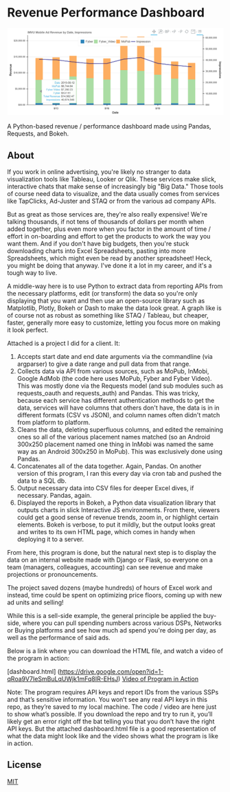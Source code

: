 # Revenue Performance Dashboard 

![alt text](https://raw.githubusercontent.com/wrny/revenue_dashboard_example/master/example-image.png
 "Revenue Dashboard Example")

A Python-based revenue / performance dashboard made using Pandas, Requests, and Bokeh. 

## About

If you work in online advertising, you're likely no stranger to data visualization tools like Tableau, Looker or Qlik. These services make slick, interactive chats that make sense of increasingly big "Big Data." Those tools of course need data to visualize, and the data usually comes from services like TapClicks, Ad-Juster and STAQ or from the various ad company APIs.

But as great as those services are, they're also really expensive! We're talking thousands, if not tens of thousands of dollars per month when added together, plus even more when you factor in the amount of time / effort in on-boarding and effort to get the products to work the way you want them. And if you don't have big budgets, then you're stuck downloading charts into Excel Spreadsheets, pasting into more Spreadsheets, which might even be read by another spreadsheet! Heck, you might be doing that anyway. I've done it a lot in my career, and it's a tough way to live.

A middle-way here is to use Python to extract data from reporting APIs from the necessary platforms, edit (or transform) the data so you're only displaying that you want and then use an open-source library such as Matplotlib, Plotly, Bokeh or Dash to make the data look great. A graph like is of course not as robust as something like STAQ / Tableau, but cheaper, faster, generally more easy to customize, letting you focus more on making it look perfect.

Attached is a project I did for a client. It:

1.  Accepts start date and end date arguments via the commandline (via argparser) to give a date range and pull data from that range.
2. Collects data via API from various sources, such as MoPub, InMobi, Google AdMob (the code here uses MoPub, Fyber and Fyber Video). This was mostly done via the Requests model (and sub modules such as requests_oauth and requests_auth) and Pandas. This was tricky, because each service has different authentication methods to get the data, services will have columns that others don't have, the data is in in different formats (CSV vs JSON), and column names often didn't match from platform to platform. 
3. Cleans the data, deleting superfluous columns, and edited the remaining ones so all of the various placement names matched (so an Android 300x250 placement named one thing in InMobi was named the same way as an Android 300x250 in MoPub). This was exclusively done using Pandas.
4. Concatenates all of the data together. Again, Pandas. On another version of this program, I ran this every day via cron tab and pushed the data to a SQL db.
5. Output necessary data into CSV files for deeper Excel dives, if necessary. Pandas, again.
6. Displayed the reports in Bokeh, a Python data visualization library that outputs charts in slick Interactive JS environments. From there, viewers could get a good sense of revenue trends, zoom in, or highlight certain elements. Bokeh is verbose, to put it mildly, but the output looks great and writes to its own HTML page, which comes in handy when deploying it to a server.

From here, this program is done, but the natural next step is to display the data on an internal website made with Django or Flask, so everyone on a team (managers, colleagues, accounting) can see revenue and make projections or pronouncements.

The project saved dozens (maybe hundreds) of hours of Excel work and instead, time could be spent on optimizing price floors, coming up with new ad units and selling!

While this is a sell-side example, the general principle be applied the buy-side, where you can pull spending numbers across various DSPs, Networks or Buying platforms and see how much ad spend you're doing per day, as well as the performance of said ads.

Below is a link where you can download the HTML file, and watch a video of the program in action:

[dashboard.html] (https://drive.google.com/open?id=1-qRoa9V7IeSmBuLqUWjk1mFq8IR-EHsJ)
[Video of Program in Action](https://drive.google.com/file/d/14GfVJxMm9pKLDFwhB8S93UcQMrcUkK-W/view)

Note: The program requires API keys and report IDs from the various SSPs and that’s sensitive information. You won’t see any real API keys in this repo, as they’re saved to my local machine. The code / video are here just to show what’s possible. If you download the repo and try to run it, you’ll likely get an error right off the bat telling you that you don’t have the right API keys. But the attached dashboard.html file is a good representation of what the data might look like and the video shows what the program is like in action.

## License
[MIT](https://choosealicense.com/licenses/mit/)
